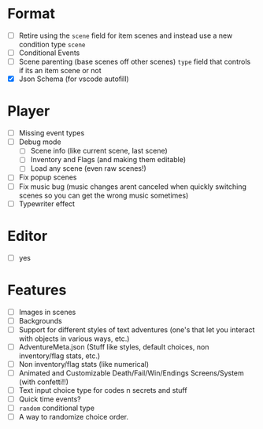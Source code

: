 # Format
- [ ] Retire using the `scene` field for item scenes and instead use a new condition type `scene`
- [ ] Conditional Events
- [ ] Scene parenting (base scenes off other scenes) `type` field that controls if its an item scene or not
- [X] Json Schema (for vscode autofill)
# Player
- [ ] Missing event types
- [ ] Debug mode
    - [ ] Scene info (like current scene, last scene)
    - [ ] Inventory and Flags (and making them editable)
    - [ ] Load any scene (even raw scenes!)
- [ ] Fix popup scenes
- [ ] Fix music bug (music changes arent canceled when quickly switching scenes so you can get the wrong music sometimes)
- [ ] Typewriter effect
# Editor
- [ ] yes
# Features
- [ ] Images in scenes
- [ ] Backgrounds
- [ ] Support for different styles of text adventures (one's that let you interact with objects in various ways, etc.)
- [ ] AdventureMeta.json (Stuff like styles, default choices, non inventory/flag stats, etc.)
- [ ] Non inventory/flag stats (like numerical)
- [ ] Animated and Customizable Death/Fail/Win/Endings Screens/System (with confetti!!)
- [ ] Text input choice type for codes n secrets and stuff
- [ ] Quick time events?
- [ ] `random` conditional type
- [ ] A way to randomize choice order.